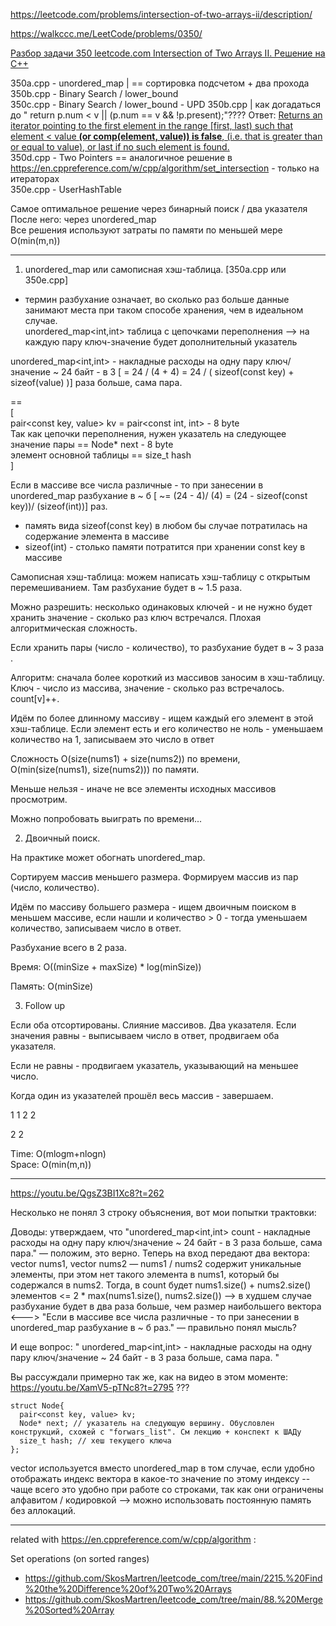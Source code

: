 https://leetcode.com/problems/intersection-of-two-arrays-ii/description/

https://walkccc.me/LeetCode/problems/0350/

[Разбор задачи 350 leetcode.com Intersection of Two Arrays II. Решение на C++](https://www.youtube.com/watch?v=QgsZ3BI1Xc8&ab_channel=3.5%D0%B7%D0%B0%D0%B4%D0%B0%D1%87%D0%B8%D0%B2%D0%BD%D0%B5%D0%B4%D0%B5%D0%BB%D1%8E)

350a.cpp - unordered_map  | == сортировка подсчетом + два прохода  
350b.cpp - Binary Search / lower_bound  
350c.cpp - Binary Search / lower_bound - UPD 350b.cpp | как догадаться до " return p.num < v || (p.num == v && !p.present);"???? Ответ: [Returns an iterator pointing to the first element in the range \[first, last) such that element < value **(or comp(element, value)) is false**, (i.e. that is greater than or equal to value), or last if no such element is found.](https://en.cppreference.com/w/cpp/algorithm/lower_bound)  
350d.cpp - Two Pointers == аналогичное решение в https://en.cppreference.com/w/cpp/algorithm/set_intersection - только на итераторах  
350e.cpp - UserHashTable

Самое оптимальное решение через бинарный поиск / два указателя  
После него: через unordered_map  
Все решения используют затраты по памяти по меньшей мере O(min(m,n))

_______________

1. unordered_map или самописная хэш-таблица. [350a.cpp или 350e.cpp]

* термин разбухание означает, во сколько раз больше данные занимают места при таком способе хранения, чем в идеальном случае.  
unordered_map<int,int> таблица с цепочками переполнения --> на каждую пару ключ-значение будет дополнительный указатель

unordered_map<int,int> - накладные расходы на одну пару ключ/значение ~ 24 байт - в 3 [ = 24 / (4 + 4) = 24 / ( sizeof(const key) + sizeof(value) )] раза больше, сама пара.   

==  
[  
pair<const key, value> kv = pair<const int, int> - 8 byte  
Так как цепочки переполнения, нужен указатель на следующее значение пары == Node* next - 8 byte  
элемент основной таблицы == size_t hash  
]  

Если в массиве все числа различные - то при занесении в unordered_map разбухание в ~ б [ ~= (24 - 4)/ (4) = (24 - sizeof(const key))/ (sizeof(int))] раз.
- память вида sizeof(const key) в любом бы случае потратилась на содержание элемента в массиве
- sizeof(int) - столько памяти потратится при хранении const key в массиве 

Самописная хэш-таблица: можем написать хэш-таблицу с открытым перемешиванием. Там разбухание будет в ~ 1.5 раза.

Можно разрешить: несколько одинаковых ключей - и не нужно будет хранить значение - сколько раз ключ встречался. Плохая алгоритмическая сложность.

Если хранить пары (число - количество), то разбухание будет в ~ 3 раза .

Алгоритм: сначала более короткий из массивов заносим в хэш-таблицу. Ключ - число из массива, значение - сколько раз встречалось. count[v]++.

Идём по более длинному массиву - ищем каждый его элемент в этой хэш-таблице. 
Если элемент есть и его количество не ноль - уменьшаем количество на 1, записываем это число в ответ

Сложность O(size(nums1) + size(nums2)) по времени,  
O(min(size(nums1), size(nums2))) по памяти.

Меньше нельзя - иначе не все элементы исходных массивов просмотрим.

Можно попробовать выиграть по времени...

2. Двоичный поиск.

На практике может обогнать unordered_map.

Сортируем массив меньшего размера. Формируем массив из пар (число, количество).

Идём по массиву большего размера - ищем двоичным поиском в меньшем массиве, 
если нашли и количество > 0 - тогда уменьшаем количество, записываем число в ответ.

Разбухание всего в 2 раза.

Время: O((minSize + maxSize) * log(minSize))

Память: O(minSize)

3. Follow up

Если оба отсортированы. Слияние массивов. Два указателя. 
Если значения равны - выписываем число в ответ, продвигаем оба указателя.

Если не равны - продвигаем указатель, указывающий на меньшее число.

Когда один из указателей прошёл весь массив - завершаем.

1 1 2 2 
 
2 2

Time:  O(mlogm+nlogn)  
Space: O(min(m,n))
_____

https://youtu.be/QgsZ3BI1Xc8?t=262

Несколько не понял 3 строку объяснения, вот мои попытки трактовки:

Доводы: утверждаем, что "unordered_map<int,int> count - накладные расходы на одну пару ключ/значение ~ 24 байт - в 3 раза больше, сама пара." — положим, это верно.
Теперь на вход передают два вектора: vector<int> nums1, vector<int> nums2 — nums1 / nums2 содержит уникальные элементы, при этом нет такого элемента в nums1, который бы содержался в nums2. Тогда, в count будет nums1.size() + nums2.size() элементов <= 2 * max(nums1.size(), nums2.size()) —-> в худшем случае разбухание будет в два раза больше, чем размер наибольшего вектора <---> "Если в массиве все числа различные - то при занесении в unordered_map разбухание в ~ б раз." — правильно понял мысль?

И еще вопрос:
"
unordered_map<int,int> - накладные расходы на одну пару ключ/значение ~ 24 байт - в 3 раза больше, сама пара.
"

Вы рассуждали примерно так же, как на видео в этом моменте: https://youtu.be/XamV5-pTNc8?t=2795
???

    struct Node{
      pair<const key, value> kv;
      Node* next; // указатель на следующую вершину. Обусловлен конструкций, схожей с "forwars_list". См лекцию + конспект к ШАДу
      size_t hash; // хеш текущего ключа
    };

vector используется вместо unordered_map в том случае, если удобно отображать индекс вектора в какое-то значение по этому индексу -- чаще всего это удобно при работе со строками, так как они ограничены алфавитом / кодировкой --> можно использовать постоянную память без аллокаций.


_____

related with https://en.cppreference.com/w/cpp/algorithm :

Set operations (on sorted ranges)  
- https://github.com/SkosMartren/leetcode_com/tree/main/2215.%20Find%20the%20Difference%20of%20Two%20Arrays
- https://github.com/SkosMartren/leetcode_com/tree/main/88.%20Merge%20Sorted%20Array
